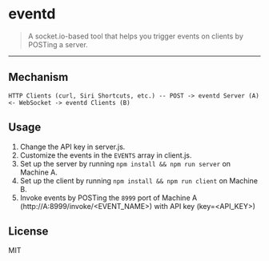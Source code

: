 # eventd
> A socket.io-based tool that helps you trigger events on clients by POSTing a server.
---

## Mechanism

```
HTTP Clients (curl, Siri Shortcuts, etc.) -- POST -> eventd Server (A) <- WebSocket -> eventd Clients (B)
```

## Usage

1. Change the API key in server.js.
1. Customize the events in the ``EVENTS`` array in client.js.
2. Set up the server by running ``npm install && npm run server`` on Machine A.
3. Set up the client by running ``npm install && npm run client`` on Machine B.
4. Invoke events by POSTing the ``8999`` port of Machine A (http://A:8999/invoke/<EVENT_NAME>) with API key (key=<API_KEY>)

## License
MIT
